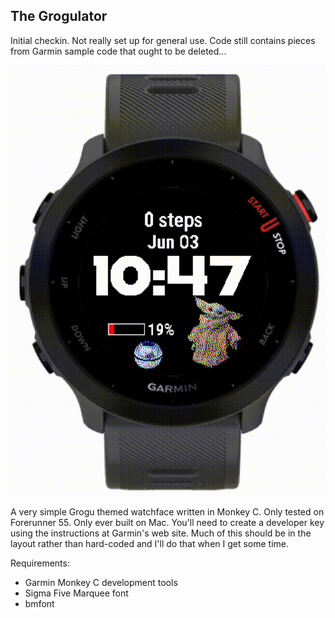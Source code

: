 The Grogulator
--------------

Initial checkin. Not really set up for general use.
Code still contains pieces from Garmin sample code that ought
to be deleted...

![Grogulator](grogulator.gif?raw=true "Grogulator")

A very simple Grogu themed watchface written in Monkey C.
Only tested on Forerunner 55.
Only ever built on Mac.
You'll need to create a developer key using the instructions at Garmin's web site.
Much of this should be in the layout rather than hard-coded and I'll do that when I get some time.

Requirements:
* Garmin Monkey C development tools
* Sigma Five Marquee font
* bmfont
